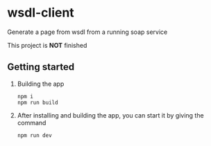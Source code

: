 # wsdl-client
Generate a page from wsdl from a running soap service

This project is **NOT** finished

## Getting started

1. Building the app
     ```
     npm i
     npm run build
     ```

2. After installing and building the app, you can start it by giving the command
     ```
     npm run dev
     ```
